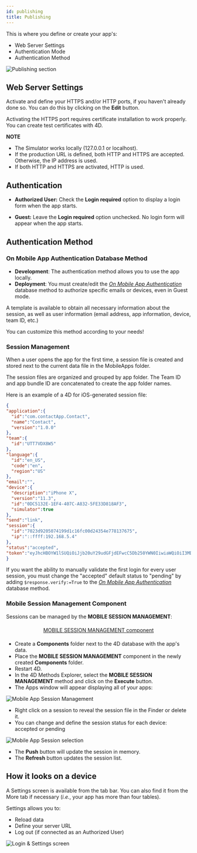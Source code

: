 ```yaml
---
id: publishing
title: Publishing
---
```


This is where you define or create your app's:

* Web Server Settings
* Authentication Mode 
* Authentication Method

![Publishing section](assets/en/project-editor/Publishing-section-4D-for-iOS.png)

## Web Server Settings

Activate and define your HTTPS and/or HTTP ports, if you haven't already done so. You can do this by clicking on the **Edit** button.

Activating the HTTPS port requires certificate installation to work properly. You can create test certificates with 4D.<div class = "tips"> 

**NOTE**

* The Simulator works locally (127.0.0.1 or localhost).
* If the production URL is defined, both HTTP and HTTPS are accepted. Otherwise, the IP address is used.
* If both HTTP and HTTPS are activated, HTTP is used.</div> 

## Authentication

* **Authorized User:** Check the **Login required** option to display a login form when the app starts.

* **Guest:** Leave the **Login required** option unchecked. No login form will appear when the app starts.

## Authentication Method

### On Mobile App Authentication Database Method

* **Development**: The authentication method allows you to use the app locally. 
* **Deployment**: You must create/edit the [*On Mobile App Authentication*](https://doc.4d.com/4Dv17R3/4D/17-R3/On-Mobile-App-Authentication-database-method.301-3906587.en.html) database method to authorize specific emails or devices, even in Guest mode.

A template is available to obtain all necessary information about the session, as well as user information (email address, app information, device, team ID, etc.)

You can customize this method according to your needs!

### Session Management

When a user opens the app for the first time, a session file is created and stored next to the current data file in the MobileApps folder.

The session files are organized and grouped by app folder. The Team ID and app bundle ID are concatenated to create the app folder names.

Here is an example of a 4D for iOS-generated session file:

```json
{
"application":{
  "id":"com.contactApp.Contact",
  "name":"Contact",
  "version":"1.0.0"
},
"team":{
  "id":"UTT7VDX8W5"
},
"language":{
  "id":"en_US",
  "code":"en",
  "region":"US"
},
"email":"",
"device":{
  "description":"iPhone X",
  "version":"11.3",
  "id":"0DC5132E-1EF4-407C-A832-5FE33D818AF3",
  "simulator":true
},
"send":"link",
"session":{
  "id":"7023d9205074199d1c16fc00d24354e778137675",
  "ip":"::ffff:192.168.5.4"
},
"status":"accepted",
"token":"eyJhcHBOYW1lSUQiOiJjb20uY29udGFjdEFwcC5Db250YWN0IiwiaWQiOiI3MDIzZDkyMDUwNzQxOTlkMWMxNmZjMDBkMjQzNTRlNzc4MTM3Njc1IiwidGVhbUlEIjoiVVRUN1ZEWDhXNSJ9"
}

```

If you want the ability to manually validate the first login for every user session, you must change the "accepted" default status to "pending" by adding ```$response.verify:=True``` to the [*On Mobile App Authentication*](https://doc.4d.com/4Dv17R3/4D/17-R3/On-Mobile-App-Authentication-database-method.301-3906587.en.html) database method.

### Mobile Session Management Component

Sessions can be managed by the **MOBILE SESSION MANAGEMENT**:

<div style="text-align: center; margin-top: 20px; margin-bottom: 20px">
  <p>
    

<a class="button"
href="../assets/en/session-management/MOBILE-SESSION-MANAGEMENT.zip">MOBILE SESSION MANAGEMENT component</a>

  </p>
</div>

* Create a **Components** folder next to the 4D database with the app's data. 
* Place the **MOBILE SESSION MANAGEMENT** component in the newly created **Components** folder.
* Restart 4D. 
* In the 4D Methods Explorer, select the **MOBILE SESSION MANAGEMENT** method and click on the **Execute** button. 
* The Apps window will appear displaying all of your apps: 

![Mobile App Session Management](assets/en/session-management/Mobile-App-Session-Management.png)

* Right click on a session to reveal the session file in the Finder or delete it.
* You can change and define the session status for each device: accepted or pending

![Mobile App Session selection](assets/en/session-management/Mobile-App-Session-Management-selected.png)

* The **Push** button will update the session in memory.
* The **Refresh** button updates the session list. 

## How it looks on a device

A Settings screen is available from the tab bar. You can also find it from the More tab if necessary (*i.e.*, your app has more than four tables).

Settings allows you to:

* Reload data
* Define your server URL
* Log out (if connected as an Authorized User)

![Login & Settings screen](assets/en/project-editor/Login-Settings-screen-Publishing-section-4D-for-iOS.png)